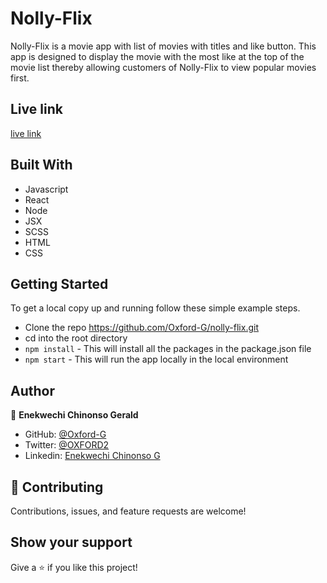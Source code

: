 
# Nolly-Flix

Nolly-Flix is a movie app with list of movies with titles and like button. This app is designed to display the movie with the most like at the top of the movie list thereby allowing customers of Nolly-Flix to view popular movies first.

## Live link
[live link](https://calm-reef-37121.herokuapp.com/)

## Built With

- Javascript
- React
- Node
- JSX
- SCSS
- HTML
- CSS

## Getting Started

To get a local copy up and running follow these simple example steps.

- Clone the repo https://github.com/Oxford-G/nolly-flix.git
- cd into the root directory
- `npm install` - This will install all the packages in the package.json file
- `npm start` - This will run the app locally in the local environment

## Author

👤 **Enekwechi Chinonso Gerald**

- GitHub: [@Oxford-G](https://github.com/Oxford-G)
- Twitter: [@OXFORD2](https://twitter.com/OXFOXD2)
- Linkedin: [Enekwechi Chinonso G](https://www.linkedin.com/in/chinonso-enekwechi)

## 🤝 Contributing

Contributions, issues, and feature requests are welcome!

## Show your support

Give a ⭐️ if you like this project!
